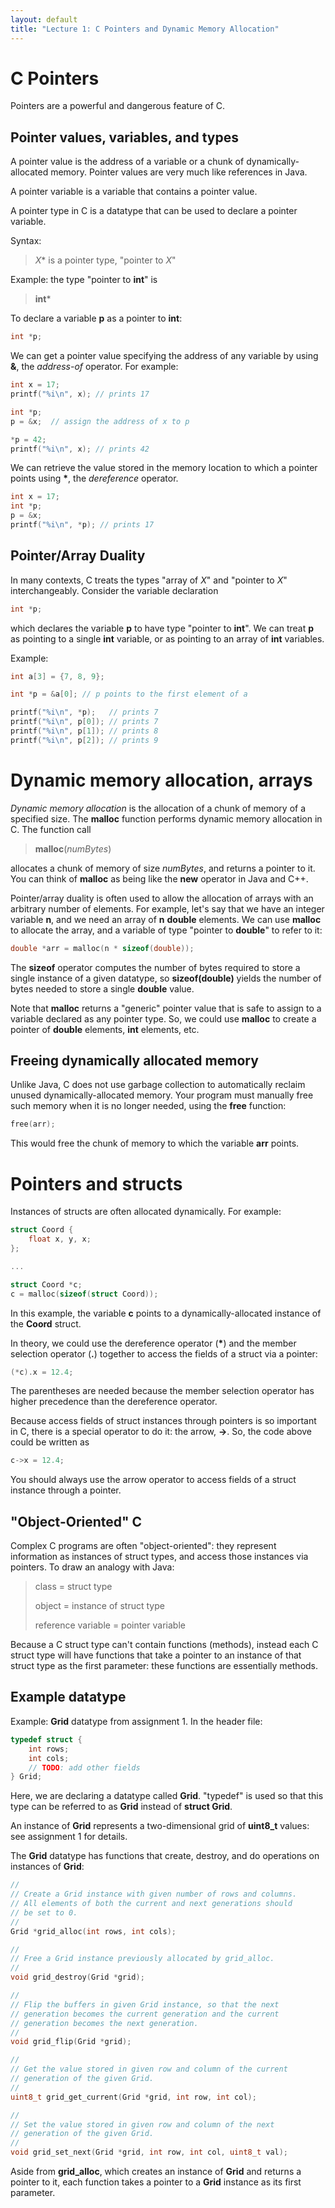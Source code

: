 ```yaml
---
layout: default
title: "Lecture 1: C Pointers and Dynamic Memory Allocation"
---
```


C Pointers
==========

Pointers are a powerful and dangerous feature of C.

Pointer values, variables, and types
------------------------------------

A pointer value is the address of a variable or a chunk of dynamically-allocated memory. Pointer values are very much like references in Java.

A pointer variable is a variable that contains a pointer value.

A pointer type in C is a datatype that can be used to declare a pointer variable.

Syntax:

> *X*&#x2A; is a pointer type, "pointer to *X*"

Example: the type "pointer to **int**" is

> **int**&#x2A;

To declare a variable **p** as a pointer to **int**:

```c
int *p;
```

We can get a pointer value specifying the address of any variable by using **&**, the *address-of* operator. For example:

```c
int x = 17;
printf("%i\n", x); // prints 17

int *p;
p = &x;  // assign the address of x to p

*p = 42;
printf("%i\n", x); // prints 42
```

We can retrieve the value stored in the memory location to which a pointer points using **&#x2A;**, the *dereference* operator.

```c
int x = 17;
int *p;
p = &x;
printf("%i\n", *p); // prints 17
```

Pointer/Array Duality
---------------------

In many contexts, C treats the types "array of *X*" and "pointer to *X*" interchangeably. Consider the variable declaration

```c
int *p;
```

which declares the variable **p** to have type "pointer to **int**". We can treat **p** as pointing to a single **int** variable, or as pointing to an array of **int** variables.

Example:

```c
int a[3] = {7, 8, 9};

int *p = &a[0]; // p points to the first element of a

printf("%i\n", *p);   // prints 7
printf("%i\n", p[0]); // prints 7
printf("%i\n", p[1]); // prints 8
printf("%i\n", p[2]); // prints 9
```

Dynamic memory allocation, arrays
=================================

*Dynamic memory allocation* is the allocation of a chunk of memory of a specified size. The **malloc** function performs dynamic memory allocation in C. The function call

> **malloc**(*numBytes*)

allocates a chunk of memory of size *numBytes*, and returns a pointer to it. You can think of **malloc** as being like the **new** operator in Java and C++.

Pointer/array duality is often used to allow the allocation of arrays with an arbitrary number of elements. For example, let's say that we have an integer variable **n**, and we need an array of **n** **double** elements. We can use **malloc** to allocate the array, and a variable of type "pointer to **double**" to refer to it:

```c
double *arr = malloc(n * sizeof(double));
```

The **sizeof** operator computes the number of bytes required to store a single instance of a given datatype, so **sizeof(double)** yields the number of bytes needed to store a single **double** value.

Note that **malloc** returns a "generic" pointer value that is safe to assign to a variable declared as any pointer type. So, we could use **malloc** to create a pointer of **double** elements, **int** elements, etc.

Freeing dynamically allocated memory
------------------------------------

Unlike Java, C does not use garbage collection to automatically reclaim unused dynamically-allocated memory. Your program must manually free such memory when it is no longer needed, using the **free** function:

```c
free(arr);
```

This would free the chunk of memory to which the variable **arr** points.

Pointers and structs
====================

Instances of structs are often allocated dynamically. For example:

```c
struct Coord {
    float x, y, x;
};

...

struct Coord *c;
c = malloc(sizeof(struct Coord));
```

In this example, the variable **c** points to a dynamically-allocated instance of the **Coord** struct.

In theory, we could use the dereference operator (**&#x2A;**) and the member selection operator (**.**) together to access the fields of a struct via a pointer:

```c
(*c).x = 12.4;
```

The parentheses are needed because the member selection operator has higher precedence than the dereference operator.

Because access fields of struct instances through pointers is so important in C, there is a special operator to do it: the arrow, **-\>**. So, the code above could be written as

```c
c->x = 12.4;
```

You should always use the arrow operator to access fields of a struct instance through a pointer.

"Object-Oriented" C
-------------------

Complex C programs are often "object-oriented": they represent information as instances of struct types, and access those instances via pointers. To draw an analogy with Java:

> class = struct type
>
> object = instance of struct type
>
> reference variable = pointer variable

Because a C struct type can't contain functions (methods), instead each C struct type will have functions that take a pointer to an instance of that struct type as the first parameter: these functions are essentially methods.

Example datatype
----------------

Example: **Grid** datatype from assignment 1. In the header file:

```c
typedef struct {
    int rows;
    int cols;
    // TODO: add other fields
} Grid;
```

Here, we are declaring a datatype called **Grid**. "typedef" is used so that this type can be referred to as **Grid** instead of **struct Grid**.

An instance of **Grid** represents a two-dimensional grid of **uint8\_t** values: see assignment 1 for details.

The **Grid** datatype has functions that create, destroy, and do operations on instances of **Grid**:

```c
//
// Create a Grid instance with given number of rows and columns.
// All elements of both the current and next generations should
// be set to 0.
//
Grid *grid_alloc(int rows, int cols);

//
// Free a Grid instance previously allocated by grid_alloc.
//
void grid_destroy(Grid *grid);

//
// Flip the buffers in given Grid instance, so that the next
// generation becomes the current generation and the current
// generation becomes the next generation.
//
void grid_flip(Grid *grid);

//
// Get the value stored in given row and column of the current
// generation of the given Grid.
//
uint8_t grid_get_current(Grid *grid, int row, int col);

//
// Set the value stored in given row and column of the next
// generation of the given Grid.
//
void grid_set_next(Grid *grid, int row, int col, uint8_t val);
```

Aside from **grid\_alloc**, which creates an instance of **Grid** and returns a pointer to it, each function takes a pointer to a **Grid** instance as its first parameter.
